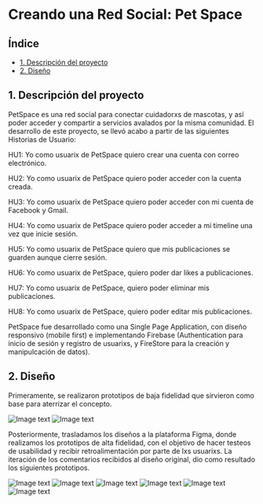 # Creando una Red Social: Pet Space

## Índice

* [1. Descripción del proyecto](#1-descripcion-del-proyecto)
* [2. Diseño](#2-diseño)

## 1. Descripción del proyecto

PetSpace es una red social para conectar cuidadorxs de mascotas, y así poder acceder y compartir a servicios avalados por la misma comunidad. El desarrollo de este proyecto, se llevó acabo a partir de las siguientes Historias de Usuario:

HU1: Yo como usuarix de PetSpace quiero crear una cuenta con correo electrónico.

HU2: Yo como usuarix de PetSpace quiero poder acceder con la cuenta creada.

HU3: Yo como usuarix de PetSpace quiero poder acceder con mi cuenta de Facebook y Gmail.

HU4: Yo como usuarix de PetSpace quiero poder acceder a mi timeline una vez que inicie sesión.

HU5: Yo como usuarix de PetSpace quiero que mis publicaciones se guarden aunque cierre sesión.

HU6: Yo como usuarix de PetSpace, quiero poder dar likes a publicaciones.

HU7: Yo como usuarix de PetSpace, quiero poder eliminar mis publicaciones.

HU8: Yo como usuarix de PetSpace, quiero poder editar mis publicaciones.

PetSpace fue desarrollado como una Single Page Application, con diseño responsivo (mobile first) e implementando Firebase (Authentication para inicio de sesión y registro de usuarixs, y FireStore para la creación y manipulcación de datos).

## 2. Diseño

Primeramente, se realizaron prototipos de baja fidelidad que sirvieron como base para aterrizar el concepto.

![Image text](prototipo1.jpg)
![Image text](prototipo2.jpg)

Posteriormente, trasladamos los diseños a la plataforma Figma, donde realizamos los prototipos de alta fidelidad, con el objetivo de hacer testeos de usabilidad y recibir retroalimentación por parte de lxs usuarixs. La iteración de los comentarios recibidos al diseño original, dio como resultado los siguientes prototipos.

![Image text](prototipoF1.jpg)
![Image text](prototipoF2.jpg)
![Image text](prototipoF4.jpg)
![Image text](prototipoF3.jpg)
![Image text](prototipoF5.jpg)
![Image text](prototipoF6.jpg)